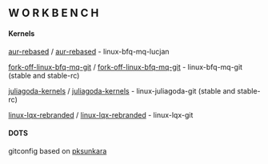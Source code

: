 ## W O R K B E N C H

#### Kernels

[aur-rebased](https://github.com/sirlucjan/workbench/tree/master/aur-rebased) / [aur-rebased](https://gitlab.com/sirlucjan/workbench/tree/master/aur-rebased) - linux-bfq-mq-lucjan

[fork-off-linux-bfq-mq-git](https://github.com/sirlucjan/workbench/tree/master/fork-off-linux-bfq-mq-git) / [fork-off-linux-bfq-mq-git](https://gitlab.com/sirlucjan/workbench/tree/master/fork-off-linux-bfq-mq-git) - linux-bfq-mq-git (stable and stable-rc)

[juliagoda-kernels](https://github.com/sirlucjan/workbench/tree/master/juliagoda-kernels) / [juliagoda-kernels](https://gitlab.com/sirlucjan/workbench/tree/master/juliagoda-kernels) - linux-juliagoda-git (stable and stable-rc)

[linux-lqx-rebranded](https://github.com/sirlucjan/workbench/tree/master/linux-lqx-rebranded) / [linux-lqx-rebranded](https://gitlab.com/sirlucjan/workbench/tree/master/linux-lqx-rebranded) - linux-lqx-git


#### DOTS

gitconfig based on [pksunkara](https://gist.github.com/pksunkara/988716)
